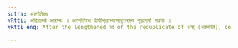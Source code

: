 ```yaml
---
sutra: अश्नोतेश्च
vRtti: अद्विहलर्थ आरम्भः ॥ अश्नोतेश्च दीर्घीभूताभ्यासादुत्तरस्य नुडागमो भवति ॥
vRtti_eng: After the lengthened आ of the reduplicate of अश् (अश्नोति), comes the augment नुट् (न्) before the short अ of the root in the Perfect.

---
```

